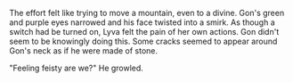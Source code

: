 The effort felt like trying to move a mountain, even to a divine. Gon's green and purple eyes narrowed and his face twisted into a smirk. As though a switch had be turned on, Lyva felt the pain of her own actions. Gon didn't seem to be knowingly doing this. Some cracks seemed to appear around Gon's neck as if he were made of stone.

"Feeling feisty are we?" He growled.